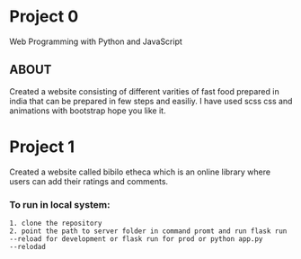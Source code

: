 # Project 0

Web Programming with Python and JavaScript 

## ABOUT

Created a website consisting of different varities of fast food prepared in india that 
can be prepared in few steps and easiliy. I have used scss css and animations with bootstrap
hope you like it.



# Project 1

Created a website called bibilo etheca which is an online library where users can add their ratings and comments.

### To run in local system:
    1. clone the repository
    2. point the path to server folder in command promt and run flask run --reload for development or flask run for prod or python app.py        --relodad
    

